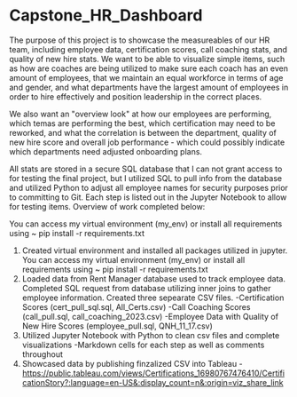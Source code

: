 # Capstone_HR_Dashboard

The purpose of this project is to showcase the measureables of our HR team, including employee data, certification scores, call coaching stats, and quality of new hire stats. We want to be able to visualize simple items, such as how are coaches are being utilized to make sure each coach has an even amount of employees, that we maintain an equal workforce in terms of age and gender, and what departments have the largest amount of employees in order to hire effectively and position leadership in the correct places. 

We also want an "overview look" at how our employees are performing, which temas are performing the best, which certification may need to be reworked, and what the correlation is between the department, quality of new hire score and overall job performance - which could possibly indicate which departments need adjusted onboarding plans.

All stats are stored in a secure SQL database that I can not grant access to for testing the final project, but I utilized SQL to pull info from the database and utilized Python to adjust all employee names for security purposes prior to committing to Git. Each step is listed out in the Jupyter Notebook to allow for testing items. Overview of work completed below:

You can access my virtual environment (my_env) or install all requirements using ~ pip install -r requirements.txt


1. Created virtual environment and installed all packages utilized in jupyter. You can access my virtual environment (my_env) or install all requirements using ~ pip install -r requirements.txt
2. Loaded data from Rent Manager database used to track employee data. Completed SQL request from database utilizing inner joins to gather employee information. Created three sepearate CSV files. 
	-Certification Scores (cert_pull_sql.sql, All_Certs.csv)
	-Call Coaching Scores (call_pull.sql, call_coaching_2023.csv)
	-Employee Data with Quality of New Hire Scores (employee_pull.sql, QNH_11_17.csv)
3. Utilized Jupyter Notebook with Python to clean csv files and complete visualizations
	-Markdown cells for each step as well as comments throughout
4. Showcased data by publishing finzalized CSV into Tableau
		-https://public.tableau.com/views/Certifications_16980767476410/CertificationStory?:language=en-US&:display_count=n&:origin=viz_share_link




